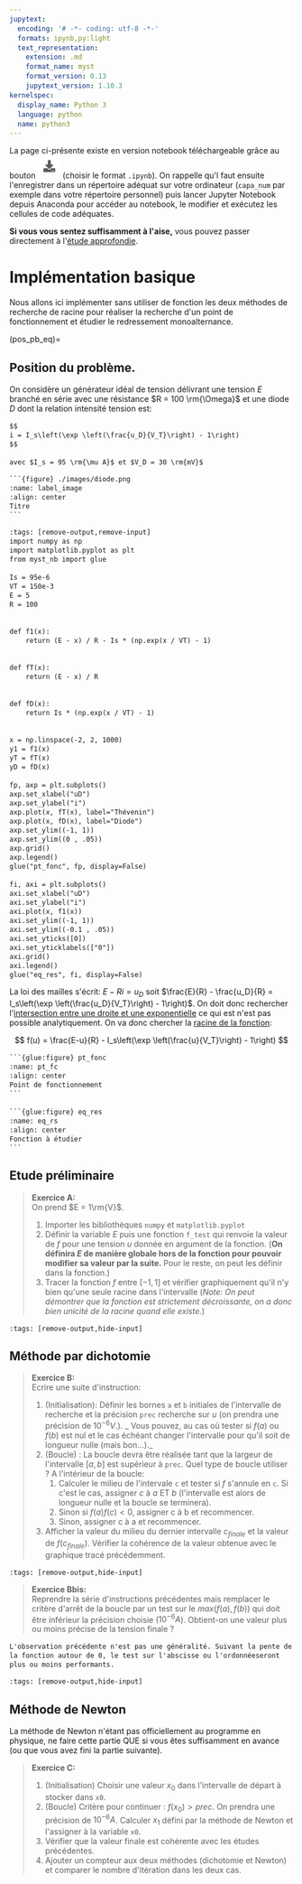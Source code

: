 ```yaml
---
jupytext:
  encoding: '# -*- coding: utf-8 -*-'
  formats: ipynb,py:light
  text_representation:
    extension: .md
    format_name: myst
    format_version: 0.13
    jupytext_version: 1.10.3
kernelspec:
  display_name: Python 3
  language: python
  name: python3
---
```

La page ci-présente existe en version notebook téléchargeable grâce au bouton ![Bouton](./images/bouton_tl.png) (choisir le format `.ipynb`). On rappelle qu'l faut ensuite l'enregistrer dans un répertoire adéquat sur votre ordinateur (`capa_num` par exemple dans votre répertoire personnel) puis lancer Jupyter Notebook depuis Anaconda pour accéder au notebook, le modifier et exécutez les cellules de code adéquates.

__Si vous vous sentez suffisamment à l'aise,__ vous pouvez passer directement à l'[étude approfondie](equation_stationnaire_fonction).

# Implémentation basique
Nous allons ici implémenter sans utiliser de fonction les deux méthodes de recherche de racine pour réaliser la recherche d'un point de fonctionnement et étudier le redressement monoalternance.

(pos_pb_eq)=
## Position du problème.
On considère un générateur idéal de tension délivrant une tension $E$ branché en série avec une résistance $R = 100 \rm{\Omega}$ et une diode $D$ dont la relation intensité tension est:

````{panels}
$$
i = I_s\left(\exp \left(\frac{u_D}{V_T}\right) - 1\right)
$$

avec $I_s = 95 \rm{\mu A}$ et $V_D = 30 \rm{mV}$
````

````{panels}
```{figure} ./images/diode.png
:name: label_image
:align: center
Titre
```

````

```{code-cell}
:tags: [remove-output,remove-input]
import numpy as np
import matplotlib.pyplot as plt
from myst_nb import glue

Is = 95e-6
VT = 150e-3
E = 5
R = 100


def f1(x):
    return (E - x) / R - Is * (np.exp(x / VT) - 1)


def fT(x):
    return (E - x) / R


def fD(x):
    return Is * (np.exp(x / VT) - 1)


x = np.linspace(-2, 2, 1000)
y1 = f1(x)
yT = fT(x)
yD = fD(x)

fp, axp = plt.subplots()
axp.set_xlabel("uD")
axp.set_ylabel("i")
axp.plot(x, fT(x), label="Thévenin")
axp.plot(x, fD(x), label="Diode")
axp.set_ylim((-1, 1))
axp.set_ylim((0 , .05))
axp.grid()
axp.legend()
glue("pt_fonc", fp, display=False)

fi, axi = plt.subplots()
axi.set_xlabel("uD")
axi.set_ylabel("i")
axi.plot(x, f1(x))
axi.set_ylim((-1, 1))
axi.set_ylim((-0.1 , .05))
axi.set_yticks([0])
axi.set_yticklabels(["0"])
axi.grid()
axi.legend()
glue("eq_res", fi, display=False)
```

La loi des mailles s'écrit: $E - Ri = u_D$ soit $\frac{E}{R} - \frac{u_D}{R} = I_s\left(\exp \left(\frac{u_D}{V_T}\right) - 1\right)$. On doit donc rechercher l'[intersection entre une droite et une exponentielle](pt_fc) ce qui est n'est pas possible analytiquement. On va donc chercher la [racine de la fonction](eq_rs):

$$
  f(u) = \frac{E-u}{R} - I_s\left(\exp \left(\frac{u}{V_T}\right) - 1\right)
$$

````{panels}
```{glue:figure} pt_fonc
:name: pt_fc
:align: center
Point de fonctionnement
```

```{glue:figure} eq_res
:name: eq_rs
:align: center
Fonction à étudier
```
````

## Etude préliminaire

> __Exercice A:__  
> On prend $E = 1\rm{V}$.
> 1. Importer les bibliothèques `numpy` et `matplotlib.pyplot`
> 1. Définir la variable $E$ puis une fonction `f_test` qui renvoie la valeur de $f$ pour une tension $u$ donnée en argument de la fonction. (__On définira $E$ de manière globale hors de la fonction pour pouvoir modifier sa valeur par la suite.__ Pour le reste, on peut les définir dans la fonction.)
> 1. Tracer la fonction $f$ entre $[-1,1]$ et vérifier graphiquement qu'il n'y bien qu'une seule racine dans l'intervalle (_Note: On peut démontrer que la fonction est strictement décroissante, on a donc bien unicité de la racine quand elle existe._)

```{code-cell}
:tags: [remove-output,hide-input]

```
## Méthode par dichotomie
> __Exercice B:__  
> Ecrire une suite d'instruction:
> 1. (Initialisation): Définir les bornes `a` et `b` initiales de l'intervalle de recherche et la précision `prec` recherche sur $u$ (on prendra une précision de $10^{-6} V$.). _ Vous pouvez, au cas où tester si $f(a)$ ou $f(b)$ est nul et le cas échéant changer l'intervalle pour qu'il soit de longueur nulle (mais bon...)._
> 2. (Boucle) : La boucle devra être réalisée tant que la largeur de l'intervalle $[a,b]$ est supérieur à `prec`. Quel type de boucle utiliser ? A l'intérieur de la boucle:
>     1. Calculer le milieu de l'intervale `c` et tester si $f$ s'annule en `c`. Si c'est le cas, assigner $c$ à $a$ ET $b$ (l'intervalle est alors de longueur nulle et la boucle se terminera).
>     2. Sinon si $f(a)f(c) < 0$, assigner c à b et recommencer.
>     2. Sinon, assigner c à a et recommencer.
> 3. Afficher la valeur du milieu du dernier intervalle $c_{finale}$ et la valeur de $f(c_{finale})$. Vérifier la cohérence de la valeur obtenue avec le graphique tracé précédemment.

```{code-cell}
:tags: [remove-output,hide-input]

```

> __Exercice Bbis:__  
> Reprendre la série d'instructions précédentes mais remplacer le critère d'arrêt de la boucle par un test sur le $max(f(a), f(b))$ qui doit être inférieur la précision choisie ($10^{-6} A$). Obtient-on une valeur plus ou moins précise de la tension finale ?

````{attention}
L'observation précédente n'est pas une généralité. Suivant la pente de la fonction autour de 0, le test sur l'abscisse ou l'ordonnéeseront plus ou moins performants.

````

```{code-cell}
:tags: [remove-output,hide-input]

```

## Méthode de Newton
La méthode de Newton n'étant pas officiellement au programme en physique, ne faire cette partie QUE si vous êtes suffisamment en avance (ou que vous avez fini la partie suivante).
> __Exercice C:__  
> 1. (Initialisation) Choisir une valeur $x_0$ dans l'intervalle de départ à stocker dans `x0`.
> 2. (Boucle) Critère pour continuer : $f(x_0)> prec$. On prendra une précision de $10^{-6}A$. Calculer $x_1$ défini par la méthode de Newton et l'assigner à la variable `x0`.
> 3. Vérifier que la valeur finale est cohérente avec les études précédentes.
> 4. Ajouter un compteur aux deux méthodes (dichotomie et Newton) et comparer le nombre d'itération dans les deux cas.